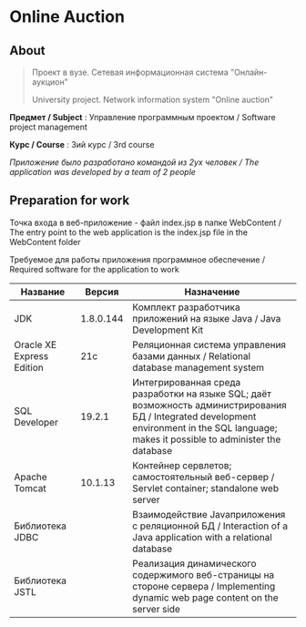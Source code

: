 # Online Auction

## About

> Проект в вузе. Сетевая информационная система "Онлайн-аукцион"
>
> University project. Network information system "Online auction"

**Предмет / Subject** :  Управление программным проектом / Software project management

**Курс / Course** : 3ий курс / 3rd course

_Приложение было разработано командой из 2ух человек / The application was developed by a team of 2 people_

## Preparation for work

Точка входа в веб-приложение - файл index.jsp в папке WebContent / The entry point to the web application is the index.jsp file in the WebContent folder

Требуемое для работы приложения программное обеспечение / Required software for the application to work

Название | Версия | Назначение
---------|--------|-----------
JDK | 1.8.0.144 | Комплект разработчика приложений на языке Java / Java Development Kit
Oracle XE Express Edition | 21с | Реляционная система управления базами данных / Relational database management system
SQL Developer | 19.2.1 | Интегрированная среда разработки на языке SQL; даёт возможность администрирования БД / Integrated development environment in the SQL language; makes it possible to administer the database
Apache Tomcat | 10.1.13 | Контейнер сервлетов; самостоятельный веб-сервер / Servlet container; standalone web server
Библиотека JDBC | | Взаимодействие Javaприложения с реляционной БД / Interaction of a Java application with a relational database
Библиотека JSTL | | Реализация динамического содержимого веб-страницы на стороне сервера / Implementing dynamic web page content on the server side
